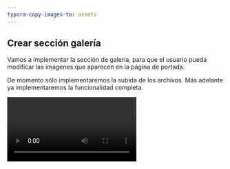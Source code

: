 ```yaml
---
typora-copy-images-to: assets
---
```


## Crear sección galería

Vamos a implementar la sección de galería, para que el usuario pueda modificar las imágenes que aparecen en la página de portada.

De momento sólo implementaremos la subida de los archivos. Más adelante ya implementaremos la funcionalidad completa.

<video src="./assets/galeria.m4v">

El funcionamiento básico va a ser el mismo que en el formulario de contacto, pero añadiendo un campo `input` de tipo **file**.

## Vista

Creamos la vista `galeria.view.php` para esta página. Podemos usar como plantilla `contact.view.php` modificando lo que sea necesario. El formulario sólo debe tener dos campos:

1. Imagen

2. Descripción

Si os fijáis en el vídeo, cuando la inserción es correcta muestro un enlace para ver la imagen.

Por tanto la vista quedará algo parecido a esto:

![1539684401375](assets/1539684401375.png)

Hay una variable, `$urlImagen` que la informaremos en el controlador. Hay que hacer notar que si el usuario envía datos erróneos, **la imagen seleccionada antes no se puede volver a recuperar**.

Como podéis comprobar, la vista es igual de sencilla que en `contact.view.php`

## Controlador

Creamos `galeria.php` en `document root`. El proceso va a ser el mismo que en el formulario de contacto:

1. Inicializar variables
2. Si el método es `GET`, mostrar el formulario.
3. Si el método es `POST`, realizar comprobaciones
   1. Si todo va bien, mover la imagen al directorio `/images/index/gallery/`, informar al usuario y mostrar un enlace a la nueva imagen subida.
   2. En otro caso, mostrar mensajes de error. De momento serán simples (ya los mejoraremos en otras prácticas)

Las variables serán las siguientes:

![1539685625727](assets/1539685625727.png)

Debemos comprobar que no ha habido problemas al enviar el formulario, como que la imagen sea demasiado grande, en cuyo caso `$_POST` estará vacío:

![1539685646211](assets/1539685646211.png)

Los archivos enviados mediante un formulario se almacenan en PHP en el array  super global [$_FILES](https://www.php.net/manual/en/reserved.variables.files.php).

En este array podemos comprobar que se ha seleccionado una imagen y que no ha habido ningún problema al procesar la misma:

![1539685657938](assets/1539685657938.png)

Después podemos realizar otras comprobaciones, por ejemplo, que la imagen no exceda un tamaño especificado, que sea de un tipo mime ([Mime Type](https://developer.mozilla.org/es/docs/Web/HTTP/Basics_of_HTTP/MIME_types/Lista_completa_de_tipos_MIME)) concreto, etc (esta parte ya depende del proceso que queramos aplicar al archivo subido).

![1539685608275](assets/1539685608275.png)

Si todo va bien, movemos la imagen temporal al directorio `images/index/gallery/`

![1539685595641](assets/1539685595641.png)

El código resultante del controlador es el siguiente:

![1539684401375](assets/galeria.png)

## Crear una entrada en el menú

![1539687663900](assets/1539687663900.png)

- El texto del menú será `galería`
- El icono se mostrará con la clase `fa-image` de Font-awesome
- El enlace apuntará al fichero `galería.php`

## Crear un partial para los mensajes

Como podéis ver, la parte de los mensajes es la misma en ambas vistas (`galeria.view.php` y `contact.view.php`). Por lo tanto vamos a **refactorizar** y crear un partial. De esta forma lo podemos incluir en todas aquellas vistas que necesiten mensajes.

El partial lo llamaremos, `/views/partials/show-messages.part.php`

![1539687024589](assets/1539687024589.png)

Y modificamos las dos vistas para que incluyan este partial. 

Por ejemplo, en `galeria.view.php`:
![1567100934993](assets/1567100934993.png)

------

## Credits.

Víctor Ponz victorponz@gmail.com

Este material está licenciado bajo una licencia [Creative Commons, Attribution-NonCommercial-ShareAlike](https://creativecommons.org/licenses/by-nc-sa/3.0/)

![](https://licensebuttons.net/l/by-nc-sa/3.0/88x31.png)

Adaptado del curso [Desarrollo web con PHP y MVC](https://www.udemy.com/desarrollo-web-con-php-7-y-mysql-utilizando-mvc/), realizado en el Cefire, impartido por [**Alejandro Amat Reina**](https://www.udemy.com/user/alejandro-amat-reina/)

